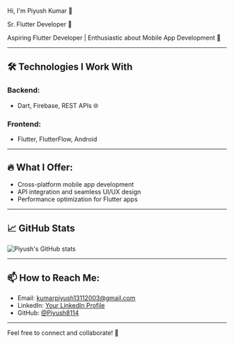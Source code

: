  Hi, I'm Piyush Kumar 👋

Sr. Flutter Developer 🚀

Aspiring Flutter Developer | Enthusiastic about Mobile App Development 🚀  

---

## 🛠 Technologies I Work With
### Backend:
- Dart, Firebase, REST APIs 🌐  
### Frontend:
- Flutter, FlutterFlow, Android  

---

## 🔥 What I Offer:
- Cross-platform mobile app development  
- API integration and seamless UI/UX design  
- Performance optimization for Flutter apps  

---

## 📈 GitHub Stats
![Piyush's GitHub stats](https://github-readme-stats.vercel.app/api?username=Piyush8114&show_icons=true&theme=radical)

---

## 📫 How to Reach Me:
- Email: [kumarpiyush13112003@gmail.com](mailto:kumarpiyush13112003@gmail.com)  
- LinkedIn: [Your LinkedIn Profile](https://www.linkedin.com/in/your-linkedin-profile/)  
- GitHub: [@Piyush8114](https://github.com/Piyush8114)

---

Feel free to connect and collaborate! 🌟
